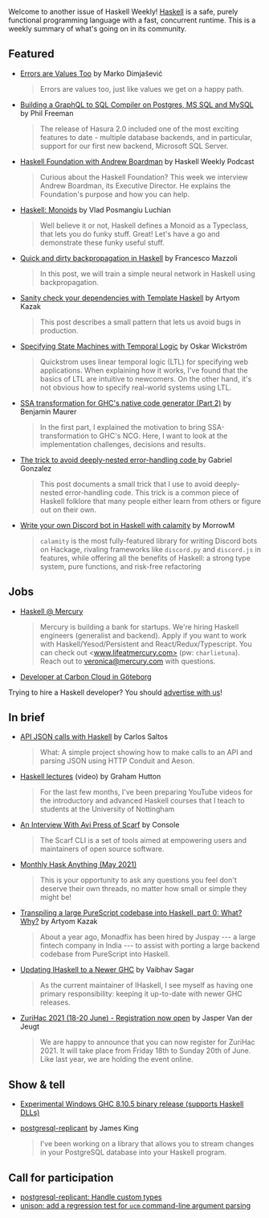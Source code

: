 Welcome to another issue of Haskell Weekly!
[Haskell](https://www.haskell.org) is a safe, purely functional programming language with a fast, concurrent runtime.
This is a weekly summary of what's going on in its community.

## Featured

- [Errors are Values Too](https://dimjasevic.net/marko/2021/05/05/errors-are-values-too/) by Marko Dimjašević
  > Errors are values too, just like values we get on a happy path.

- [Building a GraphQL to SQL Compiler on Postgres, MS SQL and MySQL](https://hasura.io/blog/building-a-graphql-to-sql-compiler-on-postgres-ms-sql-and-mysql/) by Phil Freeman
  > The release of Hasura 2.0 included one of the most exciting features to date - multiple database backends, and in particular, support for our first new backend, Microsoft SQL Server.

- [Haskell Foundation with Andrew Boardman](https://haskellweekly.news/episode/44.html) by Haskell Weekly Podcast
  > Curious about the Haskell Foundation? This week we interview Andrew Boardman, its Executive Director. He explains the Foundation's purpose and how you can help.

- [Haskell: Monoids](https://cstml.github.io/2021/05/03/haskell-monoid.html) by Vlad Posmangiu Luchian
  > Well believe it or not, Haskell defines a Monoid as a Typeclass, that lets you do funky stuff. Great! Let's have a go and demonstrate these funky useful stuff.

- [Quick and dirty backpropagation in Haskell](https://mazzo.li/posts/haskell-backprop-short.html) by Francesco Mazzoli
  > In this post, we will train a simple neural network in Haskell using backpropagation.

- [Sanity check your dependencies with Template Haskell](https://blog.monadfix.com/sanity-th) by Artyom Kazak
  > This post describes a small pattern that lets us avoid bugs in production.

- [Specifying State Machines with Temporal Logic](https://wickstrom.tech/programming/2021/05/03/specifying-state-machines-with-temporal-logic.html) by Oskar Wickström
  > Quickstrom uses linear temporal logic (LTL) for specifying web applications. When explaining how it works, I've found that the basics of LTL are intuitive to newcomers. On the other hand, it's not obvious how to specify real-world systems using LTL.

- [SSA transformation for GHC's native code generator (Part 2)](https://cptwunderlich.github.io/2021/04/30/ssa_for_ncg_part2.html) by Benjamin Maurer
  > In the first part, I explained the motivation to bring SSA-transformation to GHC's NCG. Here, I want to look at the implementation challenges, decisions and results.

- [The trick to avoid deeply-nested error-handling code ](https://www.haskellforall.com/2021/05/the-trick-to-avoid-deeply-nested-error.html) by Gabriel Gonzalez
  > This post documents a small trick that I use to avoid deeply-nested error-handling code. This trick is a common piece of Haskell folklore that many people either learn from others or figure out on their own.

- [Write your own Discord bot in Haskell with calamity](https://morrowm.github.io/posts/2021-04-29-calamity.html) by MorrowM
  > `calamity` is the most fully-featured library for writing Discord bots on Hackage, rivaling frameworks like `discord.py` and `discord.js` in features, while offering all the benefits of Haskell: a strong type system, pure functions, and risk-free refactoring

## Jobs

<!-- Runs from 2021-04-22 to 2021-06-24. -->
- [Haskell @ Mercury](https://mercury.com/jobs/generalist-engineer)
  > Mercury is building a bank for startups. We're hiring Haskell engineers (generalist and backend). Apply if you want to work with Haskell/Yesod/Persistent and React/Redux/Typescript. You can check out <www.lifeatmercury.com> (pw: `charlietuna`). Reach out to <veronica@mercury.com> with questions.

- [Developer at Carbon Cloud in Göteborg](https://careers.carboncloud.com/jobs/935115-on-site-developer-functional-programming)

Trying to hire a Haskell developer?
You should [advertise with us](https://haskellweekly.news/advertising.html)!

## In brief

- [API JSON calls with Haskell](https://dev.to/csaltos/haskell-http-response-either-4ncg) by Carlos Saltos
  > What: A simple project showing how to make calls to an API and parsing JSON using HTTP Conduit and Aeson.

- [Haskell lectures](https://www.youtube.com/channel/UCBDp7ydYTHi1dh4Gnf3VTPA) (video) by Graham Hutton
  > For the last few months, I've been preparing YouTube videos for the introductory and advanced Haskell courses that I teach to students at the University of Nottingham

- [An Interview With Avi Press of Scarf](https://console.substack.com/p/console-51) by Console
  > The Scarf CLI is a set of tools aimed at empowering users and maintainers of open source software.

- [Monthly Hask Anything (May 2021)](https://np.reddit.com/r/haskell/comments/n2s8yk/monthly_hask_anything_may_2021/)
  > This is your opportunity to ask any questions you feel don't deserve their own threads, no matter how small or simple they might be!

- [Transpiling a large PureScript codebase into Haskell, part 0: What? Why?](https://blog.monadfix.com/nau-introduction) by Artyom Kazak
  > About a year ago, Monadfix has been hired by Juspay --- a large fintech company in India --- to assist with porting a large backend codebase from PureScript into Haskell.

- [Updating IHaskell to a Newer GHC](https://vaibhavsagar.com/blog/2021/05/02/updating-ihaskell-newer-ghc/) by Vaibhav Sagar
  > As the current maintainer of IHaskell, I see myself as having one primary responsibility: keeping it up-to-date with newer GHC releases.

- [ZuriHac 2021 (18-20 June) - Registration now open](https://discourse.haskell.org/t/zurihac-2021-18-20-june-registration-now-open/2461?u=taylorfausak) by Jasper Van der Jeugt
  > We are happy to announce that you can now register for ZuriHac 2021. It will take place from Friday 18th to Sunday 20th of June. Like last year, we are holding the event online.

## Show & tell

- [Experimental Windows GHC 8.10.5 binary release (supports Haskell DLLs)](https://np.reddit.com/r/haskell/comments/n0xcoy/announce_experimental_windows_ghc_8105_binary/)

- [postgresql-replicant](https://np.reddit.com/r/haskell/comments/n3hvtw/announce_postgresqlreplicant0100candidate/) by James King
  > I've been working on a library that allows you to stream changes in your PostgreSQL database into your Haskell program.

## Call for participation

-   [postgresql-replicant: Handle custom types](https://github.com/agentultra/postgresql-replicant/issues/5)
-   [unison: add a regression test for `ucm` command-line argument parsing](https://github.com/unisonweb/unison/issues/1906)
